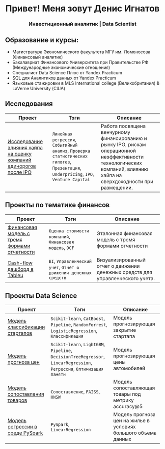 <div id="header" align="center">
    <h1>Привет! Меня зовут Денис Игнатов</h1>
    <h3>Инвестиционный аналитик | Data Scientist</h3>
</div>

## Образование и курсы:
- Магистратура Экономического факультета МГУ им. Ломоносова (Финансовый аналитик)
- Бакалавриат Финансового Университета при Правительстве РФ (Международные экономические отношения)
- Специалист Data Science Плюс от Yandex Practicum 
- SQL для Аналитиков данных от Yandex Practicum
- Языковые стажировки в MLS International college (Великобритания) & LaVerne University (США)

## Исследования
| Проект        |Тэги                     |Описание                 |
| ------------- | ----------------------- | ----------------------- | 
| [Исследование влияния хайпа на оценку компаний единорогов после IPO](https://github.com/Denis1gn/portfolio/tree/main/Researches%20and%20presentations)  | `Линейная регрессия`, `Событийный анализ`, `Проверка статистических гипотез`, `Презентация`, `Underpricing`, `IPO`, `Venture Capital` | Работа посвящена венчурному финансированию и рынку IPO, рискам операционной неэффективности технологических компаний, влиянию хайпа на сверхдоходности при размещении.


## Проекты по тематике финансов
| Проект        |Тэги                     |Описание                 |
| ------------- | ----------------------- | ----------------------- | 
| [Финансовая модель с тремя формами отчетности](https://github.com/Denis1gn/portfolio/tree/main/Financial%20model) | `Оценка стоимости компаний`, `Финансовая модель`, `DCF`| Эталонная финансовая модель с тремя формами отчетности  |
| [Cash-flow дашборд в Tableu](https://public.tableau.com/views/Cash-flowdashboard/Dashboard1?:language=en-US&publish=yes&:display_count=n&:origin=viz_share_link) | `BI`, `Управленческий учет`, `Отчёт о движении денежных средств` | Визуализированный отчет о движении денежных средств для управленческого учета. |

## Проекты Data Science
| Проект        |Тэги                     |Описание                 |
| ------------- | ----------------------- | ----------------------- | 
|[Модель классификации стартапов](https://github.com/Denis1gn/portfolio/tree/main/Startup%20classification) | `Scikit-learn`, `CatBoost`, `Pipeline`, `RandomForrest`, `LogisticRegression`, `Классификация`  | Модель прогнозирующая закрытие стартапа |
|[Модель прогноза цен](https://github.com/Denis1gn/portfolio/tree/main/Price%20regression) | `Scikit-learn`, `LightGBM`, `Pipeline`, `DecisionTreeRegressor`, `LinearRegression`, `Регрессия`, `Оптимизация памяти`   | Модель прогнозирующая цены автомобилей |
|[Модель сопоставления товаров](https://github.com/Denis1gn/portfolio/tree/main/Matching) | `Сопоставление`, `FAISS`, `HNSW`| Модель сопоставляющая товары под метрику accuracy@5|
|[Модель регрессии в среде PySpark ](https://github.com/Denis1gn/portfolio/tree/main/PySpark_regression) | `PySpark`, `LinearRegression`| Модель прогноза цен на жилье в условиях большого объема данных|


  



  
